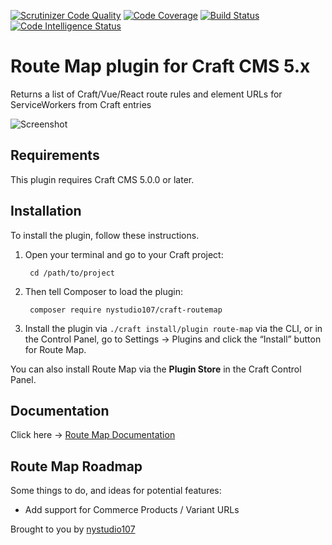 [![Scrutinizer Code Quality](https://scrutinizer-ci.com/g/nystudio107/craft-routemap/badges/quality-score.png?b=v5)](https://scrutinizer-ci.com/g/nystudio107/craft-routemap/?branch=v5) [![Code Coverage](https://scrutinizer-ci.com/g/nystudio107/craft-routemap/badges/coverage.png?b=v5)](https://scrutinizer-ci.com/g/nystudio107/craft-routemap/?branch=v5) [![Build Status](https://scrutinizer-ci.com/g/nystudio107/craft-routemap/badges/build.png?b=v5)](https://scrutinizer-ci.com/g/nystudio107/craft-routemap/build-status/v5) [![Code Intelligence Status](https://scrutinizer-ci.com/g/nystudio107/craft-routemap/badges/code-intelligence.svg?b=v5)](https://scrutinizer-ci.com/code-intelligence)

# Route Map plugin for Craft CMS 5.x

Returns a list of Craft/Vue/React route rules and element URLs for ServiceWorkers from Craft entries

![Screenshot](./docs/docs/resources/img/plugin-logo.png)

## Requirements

This plugin requires Craft CMS 5.0.0 or later.

## Installation

To install the plugin, follow these instructions.

1. Open your terminal and go to your Craft project:

        cd /path/to/project

2. Then tell Composer to load the plugin:

        composer require nystudio107/craft-routemap

3. Install the plugin via `./craft install/plugin route-map` via the CLI, or in the Control Panel, go to Settings → Plugins and click the “Install” button for Route Map.

You can also install Route Map via the **Plugin Store** in the Craft Control Panel.

## Documentation

Click here -> [Route Map Documentation](https://nystudio107.com/plugins/routemap/documentation)

## Route Map Roadmap

Some things to do, and ideas for potential features:

* Add support for Commerce Products / Variant URLs

Brought to you by [nystudio107](https://nystudio107.com)
